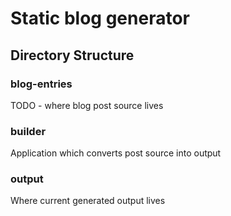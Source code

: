 # Static blog generator

## Directory Structure

### blog-entries

TODO - where blog post source lives

### builder

Application which converts post source into output

### output

Where current generated output lives
